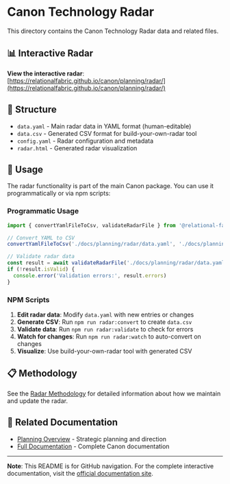 # Canon Technology Radar

This directory contains the Canon Technology Radar data and related files.

## 📊 Interactive Radar

**View the interactive radar**: [https://relationalfabric.github.io/canon/planning/radar/](https://relationalfabric.github.io/canon/planning/radar/)

## 📁 Structure

- `data.yaml` - Main radar data in YAML format (human-editable)
- `data.csv` - Generated CSV format for build-your-own-radar tool
- `config.yaml` - Radar configuration and metadata
- `radar.html` - Generated radar visualization

## 🚀 Usage

The radar functionality is part of the main Canon package. You can use it programmatically or via npm scripts:

### Programmatic Usage

```typescript
import { convertYamlFileToCsv, validateRadarFile } from '@relational-fabric/canon'

// Convert YAML to CSV
convertYamlFileToCsv('./docs/planning/radar/data.yaml', './docs/planning/radar/data.csv')

// Validate radar data
const result = await validateRadarFile('./docs/planning/radar/data.yaml')
if (!result.isValid) {
  console.error('Validation errors:', result.errors)
}
```

### NPM Scripts

1. **Edit radar data**: Modify `data.yaml` with new entries or changes
2. **Generate CSV**: Run `npm run radar:convert` to create `data.csv`
3. **Validate data**: Run `npm run radar:validate` to check for errors
4. **Watch for changes**: Run `npm run radar:watch` to auto-convert on changes
5. **Visualize**: Use build-your-own-radar tool with generated CSV

## 📋 Methodology

See the [Radar Methodology](https://relationalfabric.github.io/canon/radar-methodology) for detailed information about how we maintain and update the radar.

## 🔗 Related Documentation

- [Planning Overview](https://relationalfabric.github.io/canon/planning/) - Strategic planning and direction
- [Full Documentation](https://relationalfabric.github.io/canon/) - Complete Canon documentation

---

**Note**: This README is for GitHub navigation. For the complete interactive documentation, visit the [official documentation site](https://relationalfabric.github.io/canon/planning/radar/).